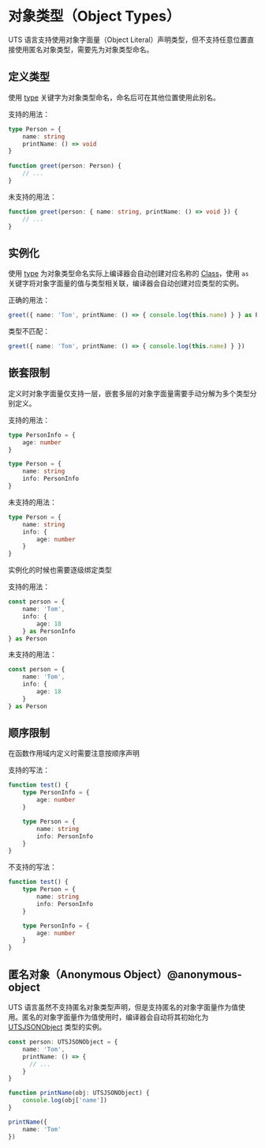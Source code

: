 # 对象类型（Object Types）

UTS 语言支持使用对象字面量（Object Literal）声明类型，但不支持任意位置直接使用匿名对象类型，需要先为对象类型命名。

## 定义类型

使用 [type](./type-aliases.md) 关键字为对象类型命名，命名后可在其他位置使用此别名。

支持的用法：

```ts
type Person = {
    name: string
    printName: () => void
}
 
function greet(person: Person) {
    // ...
}
```

未支持的用法：

```ts
function greet(person: { name: string, printName: () => void }) {
    // ...
}
```

## 实例化

使用 [type](./type-aliases.md) 为对象类型命名实际上编译器会自动创建对应名称的 [Class](./class.md)，使用 `as` 关键字将对象字面量的值与类型相关联，编译器会自动创建对应类型的实例。

正确的用法：

```ts
greet({ name: 'Tom', printName: () => { console.log(this.name) } } as Person)
```

类型不匹配：

```ts
greet({ name: 'Tom', printName: () => { console.log(this.name) } })
```

## 嵌套限制

定义时对象字面量仅支持一层，嵌套多层的对象字面量需要手动分解为多个类型分别定义。

支持的用法：

```ts
type PersonInfo = {
    age: number
}

type Person = {
    name: string
    info: PersonInfo
}
```

未支持的用法：

```ts
type Person = {
    name: string
    info: {
        age: number
    }
}
```

实例化的时候也需要逐级绑定类型

支持的用法：

```ts
const person = {
    name: 'Tom',
    info: {
        age: 18
    } as PersonInfo
} as Person
```

未支持的用法：

```ts
const person = {
    name: 'Tom',
    info: {
        age: 18
    }
} as Person
```

## 顺序限制

在函数作用域内定义时需要注意按顺序声明

支持的写法：

```ts
function test() {
    type PersonInfo = {
        age: number
    }

    type Person = {
        name: string
        info: PersonInfo
    }
}
```

不支持的写法：

```ts
function test() {
    type Person = {
        name: string
        info: PersonInfo
    }

    type PersonInfo = {
        age: number
    }
}
```

## 匿名对象（Anonymous Object）@anonymous-object

UTS 语言虽然不支持匿名对象类型声明，但是支持匿名的对象字面量作为值使用。匿名的对象字面量作为值使用时，编译器会自动将其初始化为 [UTSJSONObject](./buildin-object-api/utsjsonobject.md) 类型的实例。

```ts
const person: UTSJSONObject = {
    name: 'Tom',
    printName: () => {
      // ...
    }
}
```

```ts
function printName(obj: UTSJSONObject) {
    console.log(obj['name'])
}

printName({
    name: 'Tom'
})
```

